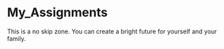# My_Assignments
This is a no skip zone. You can create a bright future for yourself and your family. 
